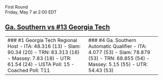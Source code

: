 First Round  
Friday, May 7 at 2:00 EDT
## [Ga. Southern vs #13 Georgia Tech](https://www.ncaa.com/game/5833659) 

<table><tr><td>  
### #1 Georgia Tech  
Regional Host  
- ITA: 48.316 (13)  
- Slam: 90.34 (20)  
- TRN: 83.313 (16)  
- Massey: 7.83 (18)  
- UTR: 61.54 (24)  
- USTA Poll: 15  
- Coached Poll: T11  
</td><td>  
### #4 Ga. Southern  
Automatic Qualifier  
- ITA: 4.077 (53)  
- Slam: 78.879 (53)  
- TRN: 68.855 (54)  
- Massey: 5.15 (55)  
- UTR: 54.43 (53)  
</td></tr></table>  